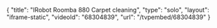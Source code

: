 {
    "title": "IRobot Roomba 880 Carpet cleaning",
    "type": "solo",
    "layout": "iframe-static",
    "videoId": "68304839",
    "url": "\/tvpembed\/68304839"
}